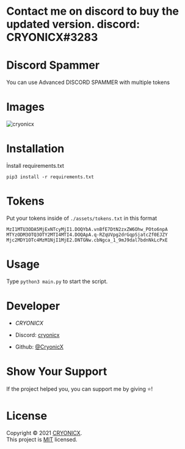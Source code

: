 # Contact me on discord to buy the updated version. discord: CRYONICX#3283

# Discord Spammer

You can use Advanced DISCORD SPAMMER with multiple tokens

# Images

![cryonicx](https://media.discordapp.net/attachments/880238900625432637/884169695220092968/dasd.PNG)




# Installation
İnstall requirements.txt 
````
pip3 install -r requirements.txt
````

# Tokens

Put your tokens inside of ``./assets/tokens.txt`` in this format

```
MzI1MTU3ODA5MjExNTcyMjI1.DOQYbA.vnBfE7DtN2zxZW6Ohw_POto6npA
MTYzODM3OTQ3OTY2MTI4MTI4.DOQApA.q-RZqUVpg2drGqpSjatcZf0EJZY
Mjc2MDY1OTc4MzM1NjI1MjE2.DNTGNw.cbNgca_1_9mJ9dal7bdnNkLcPxE
```


# Usage

Type ````python3 main.py```` to start the script.

# Developer

* *CRYONICX*

* Discord: [cryonicx](https://discord.com/users/690517771045437530)
* Github: [@CryonicX](https://github.com/CryonicsX)


# Show Your Support

If the project helped you, you can support me by giving ⭐️!

# License

Copyright © 2021 [CRYONICX](https://github.com/CryonicsX).<br />
This project is [MIT](https://github.com/CryonicsX/Discord-Spammer/blob/main/LICENSE) licensed.
